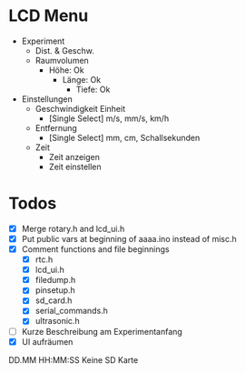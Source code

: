 # LCD Menu

- Experiment
    - Dist. & Geschw.
    - Raumvolumen
        - Höhe: Ok
            - Länge: Ok
                - Tiefe: Ok
- Einstellungen
    - Geschwindigkeit Einheit
        - [Single Select] m/s, mm/s, km/h
    - Entfernung
        - [Single Select] mm, cm, Schallsekunden
    - Zeit
        - Zeit anzeigen
        - Zeit einstellen

# Todos

- [x] Merge rotary.h and lcd_ui.h
- [x] Put public vars at beginning of aaaa.ino instead of misc.h
- [x] Comment functions and file beginnings
    - [x] rtc.h
    - [x] lcd_ui.h
    - [x] filedump.h
    - [x] pinsetup.h
    - [x] sd_card.h
    - [x] serial_commands.h
    - [x] ultrasonic.h
- [ ] Kurze Beschreibung am Experimentanfang
- [x] UI aufräumen

DD.MM HH:MM:SS
Keine SD Karte
